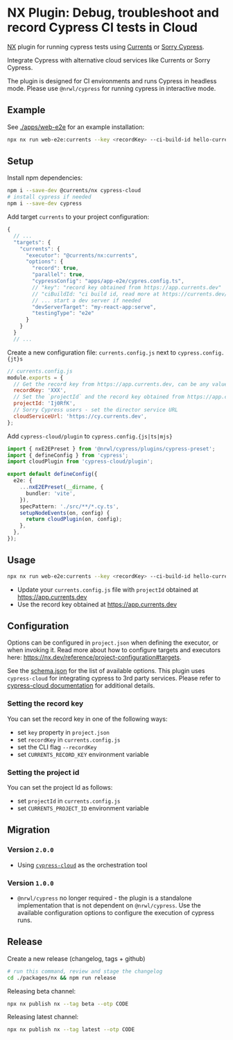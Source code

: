 # NX Plugin: Debug, troubleshoot and record Cypress CI tests in Cloud

[NX](https://nx.dev/) plugin for running cypress tests using [Currents](https://currents.dev) or [Sorry Cypress](https://sorry-cypress.dev).

Integrate Cypress with alternative cloud services like Currents or Sorry Cypress.

The plugin is designed for CI environments and runs Cypress in headless mode. Please use `@nrwl/cypress` for running cypress in interactive mode.

## Example

See [./apps/web-e2e](./apps/web-e2e) for an example installation:

```sh
npx nx run web-e2e:currents --key <recordKey> --ci-build-id hello-currents-nx
```

## Setup

Install npm dependencies:

```sh
npm i --save-dev @currents/nx cypress-cloud
# install cypress if needed
npm i --save-dev cypress
```

Add target `currents` to your project configuration:

```js
{
  // ...
  "targets": {
    "currents": {
      "executor": "@currents/nx:currents",
      "options": {
        "record": true,
        "parallel": true,
        "cypressConfig": "apps/app-e2e/cypres.config.ts",
        // "key": "record key obtained from https://app.currents.dev"
        // "ciBuildId: "ci build id, read more at https://currents.dev/readme/guides/cypress-ci-build-id",
        // ... start a dev server if needed
        "devServerTarget": "my-react-app:serve",
        "testingType": "e2e"
      }
    }
  }
  // ...
```

Create a new configuration file: `currents.config.js` next to `cypress.config.{jt}s`

```js
// currents.config.js
module.exports = {
  // Get the record key from https://app.currents.dev, can be any value for self-hosted instance of Sorry Cypress
  recordKey: 'XXX',
  // Set the `projectId` and the record key obtained from https://app.currents.dev or your self-hosted instance of Sorry Cypress
  projectId: 'Ij0RfK',
  // Sorry Cypress users - set the director service URL
  cloudServiceUrl: 'https://cy.currents.dev',
};
```

Add `cypress-cloud/plugin` to `cypress.config.{js|ts|mjs}`

```ts
import { nxE2EPreset } from '@nrwl/cypress/plugins/cypress-preset';
import { defineConfig } from 'cypress';
import cloudPlugin from 'cypress-cloud/plugin';

export default defineConfig({
  e2e: {
    ...nxE2EPreset(__dirname, {
      bundler: 'vite',
    }),
    specPattern: './src/**/*.cy.ts',
    setupNodeEvents(on, config) {
      return cloudPlugin(on, config);
    },
  },
});
```

## Usage

```sh
npx nx run web-e2e:currents --key <recordKey> --ci-build-id hello-currents-nx
```

- Update your `currents.config.js` file with `projectId` obtained at https://app.currents.dev
- Use the record key obtained at https://app.currents.dev

## Configuration

Options can be configured in `project.json` when defining the executor, or when invoking it. Read more about how to configure targets and executors here: https://nx.dev/reference/project-configuration#targets.

See the [schema.json](./packages/nx/src/executors/schema.json) for the list of available options. This plugin uses `cypress-cloud` for integrating cypress to 3rd party services. Please refer to [cypress-cloud documentation](https://github.com/currents-dev/cypress-cloud) for additional details.

### Setting the record key

You can set the record key in one of the following ways:

- set `key` property in `project.json`
- set `recordKey` in `currents.config.js`
- set the CLI flag `--recordKey`
- set `CURRENTS_RECORD_KEY` environment variable

### Setting the project id

You can set the project Id as follows:

- set `projectId` in `currents.config.js`
- set `CURRENTS_PROJECT_ID` environment variable

## Migration

### Version `2.0.0`

- Using [`cypress-cloud`](https://github.com/currents-dev/cypress-cloud) as the orchestration tool

### Version `1.0.0`

- `@nrwl/cypress` no longer required - the plugin is a standalone implementation that is not dependent on `@nrwl/cypress`. Use the available configuration options to configure the execution of cypress runs.

## Release

Create a new release (changelog, tags + github)

```sh
# run this command, review and stage the changelog
cd ./packages/nx && npm run release
```

Releasing beta channel:

```sh
npx nx publish nx --tag beta --otp CODE
```

Releasing latest channel:

```sh
npx nx publish nx --tag latest --otp CODE
```
